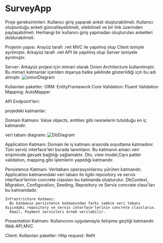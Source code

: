 # SurveyApp

Proje gereksinimleri: 
  Kullanıcı giriş yaparak anket oluşturabilmeli.
  Kullanıcı oluşturduğu anketi güncelleyebilmeli, silebilmeli ve bir link üzerinden paylaşabilmeli.
  Herhangi bir kullanıcı giriş yapmadan oluşturulan anketleri doldurabilmeli.

Projenin yapısı:
  Arayüz tarafı .net MVC ile yapılmış olup Client ismiyle ayrılmıştır.
  Arkayüz tarafı .net API ile yapılmış olup Server ismiyele ayrılmıştır.

Server:
  Arkayüz projesi için mimari olarak Onion Architecture kullanılmıştır.
  Bu mimari katmanlar içeriden dışarıya halka şeklinde gösterildiği için bu adı almıştır.
  ![onionDiagram](https://github.com/AbdurrahmanVarol/SurveyApp/assets/96303254/90ec6f4a-0990-4b16-8848-931da5b22daa)


Kullanılan paketler:
  ORM: EntityFramework Core
  Validation: Fluent Validation
  Mapping: AutoMapper

API Endpoint'leri:
  


projedeki katmanlar:


Domain Katmanı:
  Value objects, entities gibi nesnelerin tutulduğu en iç katmandır.
  
  veri tabanı diagramı:
  ![DbDiagram](https://github.com/AbdurrahmanVarol/SurveyApp/assets/96303254/e6107473-5a8e-4aa5-bc25-1d394bc8299e)

Application Katmanı:
   Domain ile iş katmanı arasında soyutlama katmadınır.
   Tüm serviz interface'leri burada tanımlanır.
   Bu katmanın amacı veri erişiminde gevşek bağlılığı sağlamaktır.
   Dto, view model,Cqrs patter  validation, mapping gibi işlemlerin yapıldığı katmandır.

   Persistence Katmanı:
     Veritabanı operasyonlarınu yürüten katmandır.
     Application katmanındaki veri tabanı ile ilgibi repository ve servis interface'lerinin concrete classları bu katmanda oluşturulur.
    DbContext, Migration, Configoration, Seeding, Repository ve Servis concrate class'ları bu katmandadır.     

    Infrastricture Katmanı:
      Bu katmanın persistence katmanından farkı sadece veri tabanı dışındaki repository ve servis interface'lerinin concrete classların.
      Email, Payment servisleri örnek verilebilir.

  Presentation Katmanı:
    Kullanıcının uygulamayla iletişime geçtiği katmandır.
    Web API,MVC

Client:
  Kullanılan paketler:
    Http request: Refit

    

  
